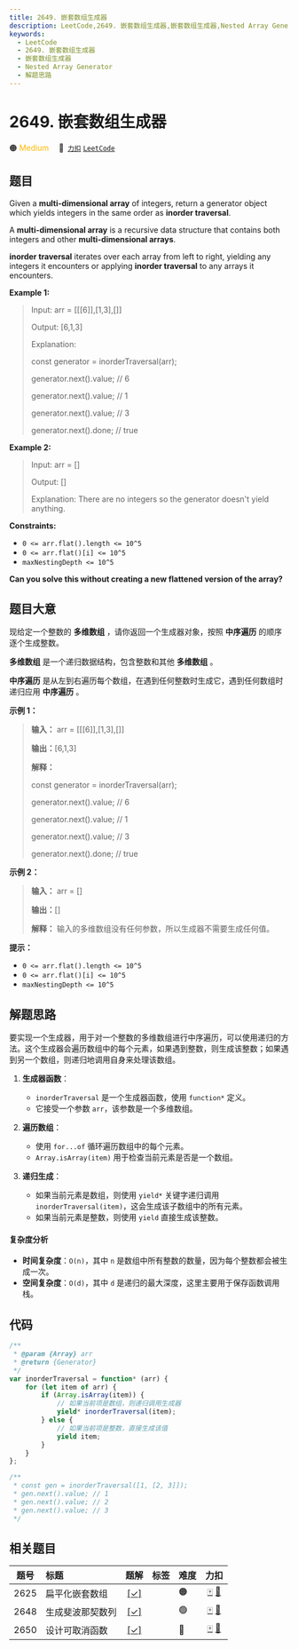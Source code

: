 ```yaml
---
title: 2649. 嵌套数组生成器
description: LeetCode,2649. 嵌套数组生成器,嵌套数组生成器,Nested Array Generator,解题思路
keywords:
  - LeetCode
  - 2649. 嵌套数组生成器
  - 嵌套数组生成器
  - Nested Array Generator
  - 解题思路
---
```


# 2649. 嵌套数组生成器

🟠 <font color=#ffb800>Medium</font>&emsp; 🔗&ensp;[`力扣`](https://leetcode.cn/problems/nested-array-generator) [`LeetCode`](https://leetcode.com/problems/nested-array-generator)

## 题目

Given a **multi-dimensional array** of integers, return a generator object
which yields integers in the same order as **inorder traversal**.

A **multi-dimensional array** is a recursive data structure that contains
both integers and other **multi-dimensional arrays**.

**inorder traversal** iterates over each array from left to right, yielding
any integers it encounters or applying **inorder traversal** to any arrays it
encounters.

**Example 1:**

> Input: arr = [[[6]],[1,3],[]]
>
> Output: [6,1,3]
>
> Explanation:
>
> const generator = inorderTraversal(arr);
>
> generator.next().value; // 6
>
> generator.next().value; // 1
>
> generator.next().value; // 3
>
> generator.next().done; // true

**Example 2:**

> Input: arr = []
>
> Output: []
>
> Explanation: There are no integers so the generator doesn't yield anything.

**Constraints:**

- `0 <= arr.flat().length <= 10^5`
- `0 <= arr.flat()[i] <= 10^5`
- `maxNestingDepth <= 10^5`

**Can you solve this without creating a new flattened version of the array?**

## 题目大意

现给定一个整数的 **多维数组** ，请你返回一个生成器对象，按照 **中序遍历** 的顺序逐个生成整数。

**多维数组** 是一个递归数据结构，包含整数和其他 **多维数组** 。

**中序遍历** 是从左到右遍历每个数组，在遇到任何整数时生成它，遇到任何数组时递归应用 **中序遍历** 。

**示例 1：**

> **输入：** arr = [[[6]],[1,3],[]]
>
> **输出：**[6,1,3]
>
> **解释：**
>
> const generator = inorderTraversal(arr);
>
> generator.next().value; // 6
>
> generator.next().value; // 1
>
> generator.next().value; // 3
>
> generator.next().done; // true

**示例 2：**

> **输入：** arr = []
>
> **输出：**[]
>
> **解释：** 输入的多维数组没有任何参数，所以生成器不需要生成任何值。

**提示：**

- `0 <= arr.flat().length <= 10^5`
- `0 <= arr.flat()[i] <= 10^5`
- `maxNestingDepth <= 10^5`

## 解题思路

要实现一个生成器，用于对一个整数的多维数组进行中序遍历，可以使用递归的方法。这个生成器会遍历数组中的每个元素，如果遇到整数，则生成该整数；如果遇到另一个数组，则递归地调用自身来处理该数组。

1. **生成器函数**：

   - `inorderTraversal` 是一个生成器函数，使用 `function*` 定义。
   - 它接受一个参数 `arr`，该参数是一个多维数组。

2. **遍历数组**：

   - 使用 `for...of` 循环遍历数组中的每个元素。
   - `Array.isArray(item)` 用于检查当前元素是否是一个数组。

3. **递归生成**：
   - 如果当前元素是数组，则使用 `yield*` 关键字递归调用 `inorderTraversal(item)`，这会生成该子数组中的所有元素。
   - 如果当前元素是整数，则使用 `yield` 直接生成该整数。

#### 复杂度分析

- **时间复杂度**：`O(n)`，其中 `n` 是数组中所有整数的数量，因为每个整数都会被生成一次。
- **空间复杂度**：`O(d)`，其中 `d` 是递归的最大深度，这里主要用于保存函数调用栈。

## 代码

```javascript
/**
 * @param {Array} arr
 * @return {Generator}
 */
var inorderTraversal = function* (arr) {
	for (let item of arr) {
		if (Array.isArray(item)) {
			// 如果当前项是数组，则递归调用生成器
			yield* inorderTraversal(item);
		} else {
			// 如果当前项是整数，直接生成该值
			yield item;
		}
	}
};

/**
 * const gen = inorderTraversal([1, [2, 3]]);
 * gen.next().value; // 1
 * gen.next().value; // 2
 * gen.next().value; // 3
 */
```

## 相关题目

<!-- prettier-ignore -->
| 题号 | 标题 | 题解 | 标签 | 难度 | 力扣 |
| :------: | :------ | :------: | :------ | :------ | :------: |
| 2625 | 扁平化嵌套数组 | [[✓]](/problem/2625.md) |  | 🟠 | [🀄️](https://leetcode.cn/problems/flatten-deeply-nested-array) [🔗](https://leetcode.com/problems/flatten-deeply-nested-array) |
| 2648 | 生成斐波那契数列 | [[✓]](/problem/2648.md) |  | 🟢 | [🀄️](https://leetcode.cn/problems/generate-fibonacci-sequence) [🔗](https://leetcode.com/problems/generate-fibonacci-sequence) |
| 2650 | 设计可取消函数 | [[✓]](/problem/2650.md) |  | 🔴 | [🀄️](https://leetcode.cn/problems/design-cancellable-function) [🔗](https://leetcode.com/problems/design-cancellable-function) |